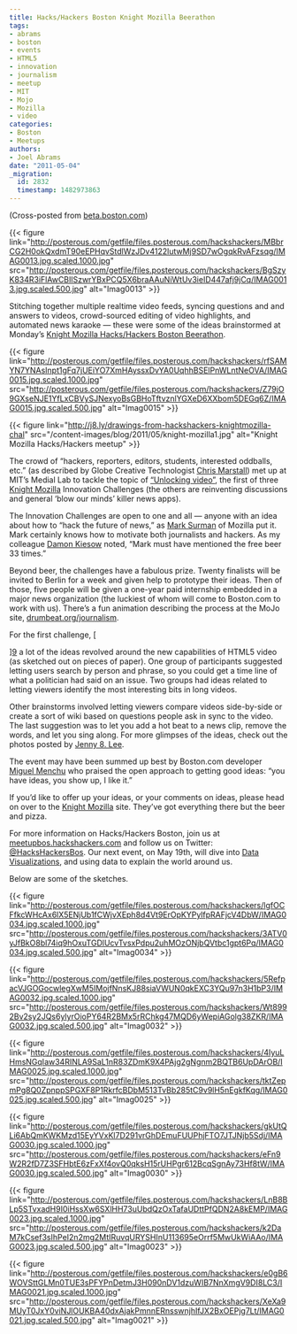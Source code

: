 ```yaml
---
title: Hacks/Hackers Boston Knight Mozilla Beerathon
tags:
- abrams
- boston
- events
- HTML5
- innovation
- journalism
- meetup
- MIT
- Mojo
- Mozilla
- video
categories:
- Boston
- Meetups
authors:
- Joel Abrams
date: "2011-05-04"
_migration:
  id: 2832
  timestamp: 1482973863
---
```


(Cross-posted from [beta.boston.com][1])

{{< figure link="http://posterous.com/getfile/files.posterous.com/hackshackers/MBbrCG2H0okQxdmT90eEPHqvStdlWzJDv4122lutwMj9SD7wOgqkRvAFzsqg/IMAG0013.jpg.scaled.1000.jpg" src="http://posterous.com/getfile/files.posterous.com/hackshackers/BgSzyK834R3iFlAwCBIlSzwrYBxPCQ5X6braAAuNiWtUv3ieID447afj9jCq/IMAG0013.jpg.scaled.500.jpg" alt="Imag0013" >}}

Stitching together multiple realtime video feeds, syncing questions and and answers to videos, crowd-sourced editing of video highlights, and automated news karaoke — these were some of the ideas brainstormed at Monday&#8217;s [Knight Mozilla Hacks/Hackers Boston Beerathon][2].

{{< figure link="http://posterous.com/getfile/files.posterous.com/hackshackers/rfSAMYN7YNAsInpt1gFq7jUEiYO7XmHAyssxDvYA0UqhhBSElPnWLntNeOVA/IMAG0015.jpg.scaled.1000.jpg" src="http://posterous.com/getfile/files.posterous.com/hackshackers/Z79jO9GXseNJE1YfLxCBVySJNexyoBsGBHoTftvznlYGXeD6XXbom5DEGq6Z/IMAG0015.jpg.scaled.500.jpg" alt="Imag0015" >}}

{{< figure link="http://j8.ly/drawings-from-hackshackers-knightmozilla-chal" src="/content-images/blog/2011/05/knight-mozilla1.jpg" alt="Knight Mozilla Hacks/Hackers meetup" >}}

The crowd of “hackers, reporters, editors, students, interested oddballs, etc.” (as described by Globe Creative Technologist [Chris Marstall][3]) met up at MIT’s Medial Lab to tackle the topic of [“Unlocking video”][4], the first of three [Knight Mozilla][5] Innovation Challenges (the others are reinventing discussions and general ‘blow our minds’ killer news apps).

The Innovation Challenges are open to one and all — anyone with an idea about how to “hack the future of news,” as [Mark Surman][6] of Mozilla put it. Mark certainly knows how to motivate both journalists and hackers. As my colleague [Damon Kiesow][7] noted, “Mark must have mentioned the free beer 33 times.”

Beyond beer, the challenges have a fabulous prize. Twenty finalists will be invited to Berlin for a week and given help to prototype their ideas. Then of those, five people will be given a one-year paid internship embedded in a major news organization (the luckiest of whom will come to Boston.com to work with us). There’s a fun animation describing the process at the MoJo site, [drumbeat.org/journalism][8].

For the first challenge, [

][9] a lot of the ideas revolved around the new capabilities of HTML5 video (as sketched out on pieces of paper). One group of participants suggested letting users search by person and phrase, so you could get a time line of what a politician had said on an issue. Two groups had ideas related to letting viewers identify the most interesting bits in long videos.

Other brainstorms involved letting viewers compare videos side-by-side or create a sort of wiki based on questions people ask in sync to the video. The last suggestion was to let you add a hot beat to a news clip, remove the words, and let you sing along. For more glimpses of the ideas, check out the photos posted by [Jenny 8. Lee][9].

The event may have been summed up best by Boston.com developer [Miguel Menchu][10] who praised the open approach to getting good ideas: “you have ideas, you show up, I like it.”

If you’d like to offer up your ideas, or your comments on ideas, please head on over to the [Knight Mozilla][5] site. They’ve got everything there but the beer and pizza.

For more information on Hacks/Hackers Boston, join us at [meetupbos.hackshackers.com][11] and follow us on Twitter: [@HacksHackersBos][12]. Our next event, on May 19th, will dive into [Data Visualizations][13], and using data to explain the world around us.

Below are some of the sketches.

[][9]

 [][9]

[][9]

{{< figure link="http://posterous.com/getfile/files.posterous.com/hackshackers/lgfOCFfkcWHcAx6lX5ENjUb1fCWjvXEph8d4Vt9ErOpKYPylfpRAFjcV4DbW/IMAG0034.jpg.scaled.1000.jpg" src="http://posterous.com/getfile/files.posterous.com/hackshackers/3ATV0yJfBkO8bl74iq9hOxuTGDlUcvTvsxPdpu2uhMOzONjbQVtbc1gpt6Pq/IMAG0034.jpg.scaled.500.jpg" alt="Imag0034" >}}

{{< figure link="http://posterous.com/getfile/files.posterous.com/hackshackers/5RefpacVJGOGocwlegXwM5IMojfNnsKJ88siaVWUN0qkEXC3YQu97n3H1bP3/IMAG0032.jpg.scaled.1000.jpg" src="http://posterous.com/getfile/files.posterous.com/hackshackers/Wt8992Bv2sy2JQs6ylyrOioPY64R2BMx5rRChkg47MQD6yWepiAGolg38ZKR/IMAG0032.jpg.scaled.500.jpg" alt="Imag0032" >}}

{{< figure link="http://posterous.com/getfile/files.posterous.com/hackshackers/4IyuLHmsNGqIaw34RINLA9SaL1nR83ZDmK9X4PAjg2gNgnm2BQTB6UpDArOB/IMAG0025.jpg.scaled.1000.jpg" src="http://posterous.com/getfile/files.posterous.com/hackshackers/tktZepmPg8Q0ZpnppSPGXF8P1RkrfcBDbM513TvBb285tC9v9lH5nEgkfKqg/IMAG0025.jpg.scaled.500.jpg" alt="Imag0025" >}}

{{< figure link="http://posterous.com/getfile/files.posterous.com/hackshackers/gkUtQLi6AbQmKWKMzd15EyYVxKl7D291vrGhDEmuFUUPhjFTO7JTJNjb5Sdj/IMAG0030.jpg.scaled.1000.jpg" src="http://posterous.com/getfile/files.posterous.com/hackshackers/eFn9W2R2fD7Z3SFHbtE6zFxXf4ovQ0qksH15rUHPgr612BcqSgnAy73Hf8tW/IMAG0030.jpg.scaled.500.jpg" alt="Imag0030" >}}

{{< figure link="http://posterous.com/getfile/files.posterous.com/hackshackers/LnB8BLp5STvxadH9I0iHssXw6SXlHH73uUbdQzOxTafaUDttPfQDN2A8kEMP/IMAG0023.jpg.scaled.1000.jpg" src="http://posterous.com/getfile/files.posterous.com/hackshackers/k2DaM7kCsef3sIhPeI2n2mg2MtIRuvqURYSHInU113695eOrrf5MwUkWiAAo/IMAG0023.jpg.scaled.500.jpg" alt="Imag0023" >}}

[][14]

{{< figure link="http://posterous.com/getfile/files.posterous.com/hackshackers/e0gB6WOVSttGLMn0TUE3sPFYPnDetmJ3H090nDV1dzuWIB7NnXmgV9DI8LC3/IMAG0021.jpg.scaled.1000.jpg" src="http://posterous.com/getfile/files.posterous.com/hackshackers/XeXa9MUyT0JxY0viNJlOUKBA40dxAjakPmnnERnsswnjhIfJX2BxOEPjg7Lt/IMAG0021.jpg.scaled.500.jpg" alt="Imag0021" >}}

 [1]: http://beta.boston.com/2011/05/03/knight-mozilla-video-meetup/
 [2]: http://meetupbos.hackshackers.com/events/17327239/
 [3]: http://twitter.com/marstall
 [4]: https://drumbeat.org/en-US/challenges/unlocking-video/
 [5]: https://drumbeat.org/en-US/journalism/
 [6]: http://twitter.com/msurman
 [7]: http://twitter.com/dkiesow
 [8]: http://drumbeat.org/journalism
 [9]: http://j8.ly/drawings-from-hackshackers-knightmozilla-chal
 [10]: http://twitter.com/mmenchu
 [11]: http://meetupbos.hackshackers.com
 [12]: http://twitter.com/HacksHackersBos
 [13]: http://meetupbos.hackshackers.com/events/16987682/
 [14]: http://posterous.com/getfile/files.posterous.com/hackshackers/LnB8BLp5STvxadH9I0iHssXw6SXlHH73uUbdQzOxTafaUDttPfQDN2A8kEMP/IMAG0023.jpg.scaled.1000.jpg